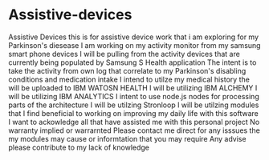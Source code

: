 # Assistive-devices
Assistive Devices
this is for assistive device work that i am exploring for my Parkinson's diesease
I am working on my activity monitor from my samsung smart phone devices
I will be pulling from the activity devices that are currently being populated by Samsung S Health application
The intent is to take the activity from own log that correlate to my Parkinson's disabling conditions and medication intake
I intend to utilze my medical history the will be uploaded to IBM WATOSN HEALTH
I will be utilizing IBM ALCHEMY 
I will be utilizing IBM ANALYTICS
I intent to use node.js nodes for processing parts of the architecture
I will be utilzing Stronloop
I will be utilzing modules that I find beneficial to working on improving my daily life with this software
I want to ackowledge all that have assisted me with this personal project
No warranty implied or warrarnted
Please contact me direct for any isssues the my modules may cause or informtation that you may require
Any advise please contribute to my lack of knowledge
